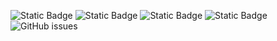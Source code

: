 ![Static Badge](https://img.shields.io/badge/blacklists-60-000000) ![Static Badge](https://img.shields.io/badge/blacklisted-3021310-cc0000) ![Static Badge](https://img.shields.io/badge/whitelisted-2242-00CC00) ![Static Badge](https://img.shields.io/badge/streaming_blacklist-28106-000000) ![GitHub issues](https://img.shields.io/github/issues/fabriziosalmi/blacklists)
